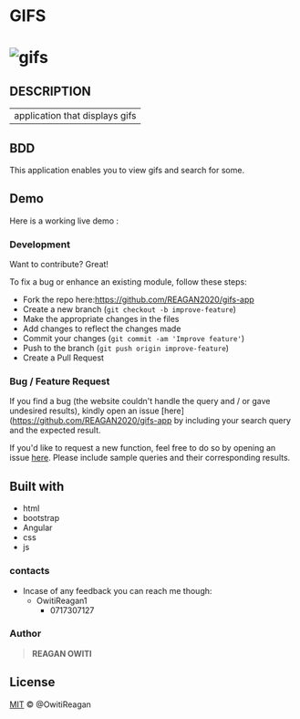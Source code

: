 # GIFS

# ![gifs](https://github.com/REAGAN2020/gifs-app)

## DESCRIPTION

<table>
<tr>
<td>
application that displays gifs
</td>
</tr>
</table>

## BDD

This application enables you to view gifs and search for some.

## Demo

Here is a working live demo :

### Development

Want to contribute? Great!

To fix a bug or enhance an existing module, follow these steps:

- Fork the repo here:https://github.com/REAGAN2020/gifs-app
- Create a new branch (`git checkout -b improve-feature`)
- Make the appropriate changes in the files
- Add changes to reflect the changes made
- Commit your changes (`git commit -am 'Improve feature'`)
- Push to the branch (`git push origin improve-feature`)
- Create a Pull Request

### Bug / Feature Request

If you find a bug (the website couldn't handle the query and / or gave undesired results), kindly open an issue [here](https://github.com/REAGAN2020/gifs-app by including your search query and the expected result.

If you'd like to request a new function, feel free to do so by opening an issue [here](https://github.com/REAGAN2020/quote-1). Please include sample queries and their corresponding results.

## Built with

- html
- bootstrap
- Angular
- css
- js

### contacts

- Incase of any feedback you can reach me though:
  - OwitiReagan1
    - 0717307127

### Author

> **REAGAN OWITI**

## License

[MIT](LICENSE.md) © @OwitiReagan
